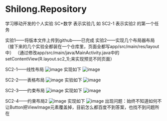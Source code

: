 # Shilong.Repository
学习移动开发的个人实验
SC+数字 表示实验几 如 SC2-1 表示实验2 的第一个任务

实验1——将版本文件上传到github——已完成
实验2——实现几个布局器布局
  （接下来的几个实验全都装在一个仓库里，页面全都写app/src/main/res/layout中）
    （通过修改app/src/main/java/MainActivity.java中的setContentView(R.layout.sc2_1);来实现预览不同页面）
    
SC2-1——线性布局
![image](https://user-images.githubusercontent.com/38639268/198064817-7799fab8-21fe-4908-892c-9ddc16b76fa6.png)
实现如下
![image](https://user-images.githubusercontent.com/38639268/198065199-1802a3c7-cf56-4452-88ea-75372fb25d55.png)


SC2-2——表格布局
![image](https://user-images.githubusercontent.com/38639268/198065198-c21bdbc4-3a30-49f9-8a36-4486dc177c01.png)
实验如下
![image](https://user-images.githubusercontent.com/38639268/198064972-a93aab22-618c-46df-9053-b4c968939f77.png)

SC2-3——约束布局
![image](https://user-images.githubusercontent.com/38639268/198065524-0d88c77e-4a2d-4dfe-8e1e-d480f0c00fc1.png)
实现如下
![image](https://user-images.githubusercontent.com/38639268/198065563-89c82ddf-a984-422d-a749-bcc91ac43ad1.png)

SC2-4——约束布局2
![image](https://user-images.githubusercontent.com/38639268/198065675-0966096b-6bea-48b3-ba9f-16cc8df27e73.png)
实现如下
![image](https://user-images.githubusercontent.com/38639268/198065731-247544f7-a564-46b8-a928-7353721c63bf.png)
出现问题：始终不知道如何不让Button把ViewImage元素覆盖掉，目前怎么都百度不到答案，也找不到问题所在


